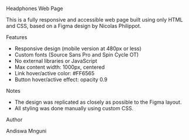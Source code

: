 Headphones Web Page

This is a fully responsive and accessible web page built using only HTML and CSS, based on a Figma design by Nicolas Philippot.

Features

- Responsive design (mobile version at 480px or less)
- Custom fonts (Source Sans Pro and Spin Cycle OT)
- No external libraries or JavaScript
- Max content width: 1000px, centered
- Link hover/active color: #FF6565
- Button hover/active effect: opacity 0.9

Notes

- The design was replicated as closely as possible to the Figma layout.
- All styling was done manually using custom CSS.

Author

Andiswa Mnguni
